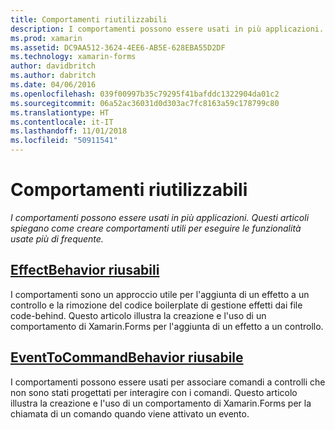 ```yaml
---
title: Comportamenti riutilizzabili
description: I comportamenti possono essere usati in più applicazioni. Questi articoli spiegano come creare comportamenti utili per eseguire le funzionalità usate più di frequente.
ms.prod: xamarin
ms.assetid: DC9AA512-3624-4EE6-AB5E-628EBA55D2DF
ms.technology: xamarin-forms
author: davidbritch
ms.author: dabritch
ms.date: 04/06/2016
ms.openlocfilehash: 039f00997b35c79295f41bafddc1322904da01c2
ms.sourcegitcommit: 06a52ac36031d0d303ac7fc8163a59c178799c80
ms.translationtype: HT
ms.contentlocale: it-IT
ms.lasthandoff: 11/01/2018
ms.locfileid: "50911541"
---
```

# <a name="reusable-behaviors"></a>Comportamenti riutilizzabili

_I comportamenti possono essere usati in più applicazioni. Questi articoli spiegano come creare comportamenti utili per eseguire le funzionalità usate più di frequente._

## <a name="reusable-effectbehavioreffect-behaviormd"></a>[EffectBehavior riusabili](effect-behavior.md)

I comportamenti sono un approccio utile per l'aggiunta di un effetto a un controllo e la rimozione del codice boilerplate di gestione effetti dai file code-behind. Questo articolo illustra la creazione e l'uso di un comportamento di Xamarin.Forms per l'aggiunta di un effetto a un controllo.

## <a name="reusable-eventtocommandbehaviorevent-to-command-behaviormd"></a>[EventToCommandBehavior riusabile](event-to-command-behavior.md)

I comportamenti possono essere usati per associare comandi a controlli che non sono stati progettati per interagire con i comandi. Questo articolo illustra la creazione e l'uso di un comportamento di Xamarin.Forms per la chiamata di un comando quando viene attivato un evento.
